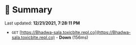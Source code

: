 # 📖 Summary
Last updated: **12/21/2021, 7:28:11 PM**

- `GET` [https://Bhadwa-sala.toxicblte.repl.co](https://Bhadwa-sala.toxicblte.repl.co) - **Down** (156ms)
